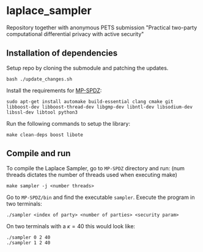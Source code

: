 # laplace_sampler

Repository together with anonymous PETS submission "Practical two-party computational differential
privacy with active security"

## Installation of dependencies

Setup repo by cloning the submodule and patching the updates.

```bash ./update_changes.sh```

Install the requirements for [MP-SPDZ](https://github.com/data61/MP-SPDZ):
```
sudo apt-get install automake build-essential clang cmake git libboost-dev libboost-thread-dev libgmp-dev libntl-dev libsodium-dev libssl-dev libtool python3
```
Run the following commands to setup the library:
```
make clean-deps boost libote
```

## Compile and run
To compile the Laplace Sampler, go to ```MP-SPDZ``` directory and run: (num threads dictates the number of threads used when executing make)
```
make sampler -j <number threads>
```
Go to ```MP-SPDZ/bin``` and find the executable ```sampler```. Execute the program in two terminals:

```./sampler <index of party> <number of parties> <security param>```

On two terminals with a $\kappa = 40$ this would look like:

```
./sampler 0 2 40
./sampler 1 2 40
```
